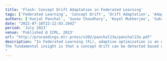```yaml
---
title: 'Flash: Concept Drift Adaptation in Federated Learning'
tags: ['Federated Learning', 'Concept Drift', 'Drift Adaptation', 'Adaptive Optimization']
authors: ['Kunjal Panchal', 'Sunav Choudhary', 'Koyel Mukherjee', 'Subrata Mitra', 'Somdeb Sarkhel', 'Saayan Mitra', 'Hui Guan']
date: "2022-07-16T22:12:03.284Z"
period: 'July 2023'
venue: 'Published @ ICML, 2023'
url: "http://proceedings.mlr.press/v202/panchal23a/panchal23a.pdf"
description: "In Federated Learning (FL), adaptive optimization is an effective approach to addressing the statistical heterogeneity issue but cannot adapt quickly to concept drifts. In this work, we propose a novel adaptive optimizer called Flash that simultaneously addresses both statistical heterogeneity and the concept drift issues. 
The fundamental insight is that a concept drift can be detected based on the magnitude of parameter updates that are required to fit the global model to each participating client's local data distribution. Flash uses a two-pronged approach that synergizes client-side early-stopping  training to facilitate detection of concept drifts and the server-side drift-aware adaptive optimization to effectively adjust effective learning rate. We theoretically prove that Flash matches the convergence rate of state-of-the-art adaptive optimizers and further empirically evaluate the efficacy of Flash on a variety of FL benchmarks using different concept drift settings. 
"
---   
```



